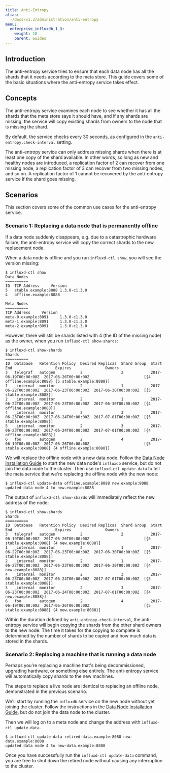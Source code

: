 ```yaml
---
title: Anti-Entropy
alias:
  -/docs/v1.3/administration/anti-entropy
menu:
  enterprise_influxdb_1_3:
    weight: 10
    parent: Guides
---
```


## Introduction

The anti-entropy service tries to ensure that each data node has all the shards that it needs according to the meta store.
This guide covers some of the basic situations where the anti-entropy service takes effect.

## Concepts

The anti-entropy service examines each node to see whether it has all the shards that the meta store says it should have,
and if any shards are missing, the service will copy existing shards from owners to the node that is missing the shard.

By default, the service checks every 30 seconds, as configured in the `anti-entropy.check-interval` setting.

The anti-entropy service can only address missing shards when there is at least one copy of the shard available.
In other words, so long as new and healthy nodes are introduced, a replication factor of 2 can recover from one missing node, a replication factor of 3 can recover from two missing nodes, and so on.
A replication factor of 1 cannot be recovered by the anti-entropy service if the shard goes missing.

## Scenarios

This section covers some of the common use cases for the anti-entropy service.

### Scenario 1: Replacing a data node that is permanently offline

If a data node suddenly disappears, e.g. due to a catastrophic hardware failure, the anti-entropy service will copy the correct shards to the new replacement node.

When a data node is offline and you run `influxd-ctl show`, you will see the version missing:

```
$ influxd-ctl show
Data Nodes
==========
ID	TCP Address		Version
5	stable.example:8088	1.3.0-c1.3.0
4	offline.example:8088

Meta Nodes
==========
TCP Address		Version
meta-0.example:8091		1.3.0-c1.3.0
meta-1.example:8091		1.3.0-c1.3.0
meta-2.example:8091		1.3.0-c1.3.0
```

However, there will still be shards listed with 4 (the ID of the missing node) as the owner, when you run `influxd-ctl show-shards`:

```
$ influxd-ctl show-shards
Shards
==========
ID  Database   Retention Policy  Desired Replicas  Shard Group  Start                 End                   Expires               Owners
3   telegraf   autogen           2                 2            2017-06-19T00:00:00Z  2017-06-26T00:00:00Z                        [{4 offline.example:8088} {5 stable.example:8088}]
1   _internal  monitor           2                 1            2017-06-22T00:00:00Z  2017-06-23T00:00:00Z  2017-06-30T00:00:00Z  [{5 stable.example:8088}]
2   _internal  monitor           2                 1            2017-06-22T00:00:00Z  2017-06-23T00:00:00Z  2017-06-30T00:00:00Z  [{4 offline.example:8088}]
4   _internal  monitor           2                 3            2017-06-23T00:00:00Z  2017-06-24T00:00:00Z  2017-07-01T00:00:00Z  [{5 stable.example:8088}]
5   _internal  monitor           2                 3            2017-06-23T00:00:00Z  2017-06-24T00:00:00Z  2017-07-01T00:00:00Z  [{4 offline.example:8088}]
6   foo        autogen           2                 4            2017-06-19T00:00:00Z  2017-06-26T00:00:00Z                        [{5 stable.example:8088} {4 offline.example:8088}]
```

We will replace the offline node with a new data node.
Follow the [Data Node Installation Guide](/enterprise_influxdb/v1.3/production_installation/data_node_installation/) to start the new data node's `influxdb` service, but do not join the data node to the cluster.
Then use `influxd-ctl update-data` to tell the meta service that we're replacing the offline node with the new node:

```
$ influxd-ctl update-data offline.example:8088 new.example:8088
updated data node 4 to new.example:8088
```

The output of `influxd-ctl show-shards` will immediately reflect the new address of the node:

```
$ influxd-ctl show-shards
Shards
==========
ID  Database   Retention Policy  Desired Replicas  Shard Group  Start                 End                   Expires               Owners
3   telegraf   autogen           2                 2            2017-06-19T00:00:00Z  2017-06-26T00:00:00Z                        [{5 stable.example:8088} {4 new.example:8088}]
1   _internal  monitor           2                 1            2017-06-22T00:00:00Z  2017-06-23T00:00:00Z  2017-06-30T00:00:00Z  [{5 stable.example:8088}]
2   _internal  monitor           2                 1            2017-06-22T00:00:00Z  2017-06-23T00:00:00Z  2017-06-30T00:00:00Z  [{4 new.example:8088}]
4   _internal  monitor           2                 3            2017-06-23T00:00:00Z  2017-06-24T00:00:00Z  2017-07-01T00:00:00Z  [{5 stable.example:8088}]
5   _internal  monitor           2                 3            2017-06-23T00:00:00Z  2017-06-24T00:00:00Z  2017-07-01T00:00:00Z  [{4 new.example:8088}]
6   foo        autogen           2                 4            2017-06-19T00:00:00Z  2017-06-26T00:00:00Z                        [{5 stable.example:8088} {4 new.example:8088}]
```

Within the duration defined by `anti-entropy.check-interval`, the anti-entropy service will begin copying the shards from the other shard owners to the new node.
The time it takes for the copying to complete is determined by the number of shards to be copied and how much data is stored in the shards.

### Scenario 2: Replacing a machine that is running a data node

Perhaps you're replacing a machine that's being decommissioned, upgrading hardware, or something else entirely.
The anti-entropy service will automatically copy shards to the new machines.

The steps to replace a live node are identical to replacing an offline node, demonstrated in the previous scenario.

We'll start by running the `influxdb` service on the new node without yet joining the cluster.
Follow the instructions in the [Data Node Installation Guide](/enterprise_influxdb/v1.3/production_installation/data_node_installation/), but do not join the data node to the cluster.

Then we will log on to a meta node and change the address with `influxd-ctl update-data`.

```
$ influxd-ctl update-data retired-data.example:8088 new-data.example:8088
updated data node 4 to new-data.example:8088
```

Once you have successfully run the `influxd-ctl update-data` command, you are free to shut down the retired node without causing any interruption to the cluster.

